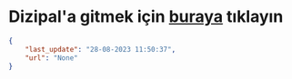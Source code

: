 # Dizipal'a gitmek için [buraya](None) tıklayın
    
```json
{
    "last_update": "28-08-2023 11:50:37",
    "url": "None"
}
```